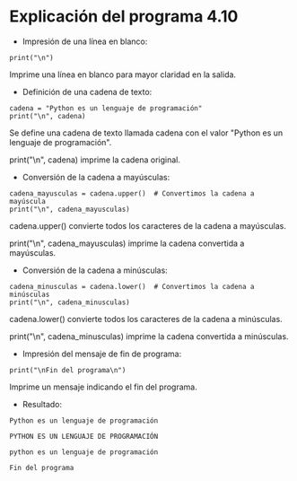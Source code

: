 # Explicación del programa 4.10
- Impresión de una línea en blanco:
```
print("\n")
```
Imprime una línea en blanco para mayor claridad en la salida.

- Definición de una cadena de texto:
```
cadena = "Python es un lenguaje de programación"
print("\n", cadena)
```
Se define una cadena de texto llamada cadena con el valor "Python es un lenguaje de programación".

print("\n", cadena) imprime la cadena original.

- Conversión de la cadena a mayúsculas:
```
cadena_mayusculas = cadena.upper()  # Convertimos la cadena a mayúscula
print("\n", cadena_mayusculas)
```
cadena.upper() convierte todos los caracteres de la cadena a mayúsculas.

print("\n", cadena_mayusculas) imprime la cadena convertida a mayúsculas.

- Conversión de la cadena a minúsculas:
```
cadena_minusculas = cadena.lower()  # Convertimos la cadena a minúsculas
print("\n", cadena_minusculas)
```
cadena.lower() convierte todos los caracteres de la cadena a minúsculas.

print("\n", cadena_minusculas) imprime la cadena convertida a minúsculas.

- Impresión del mensaje de fin de programa:
```
print("\nFin del programa\n")
```
Imprime un mensaje indicando el fin del programa.

- Resultado:
```
Python es un lenguaje de programación

PYTHON ES UN LENGUAJE DE PROGRAMACIÓN

python es un lenguaje de programación

Fin del programa
```
